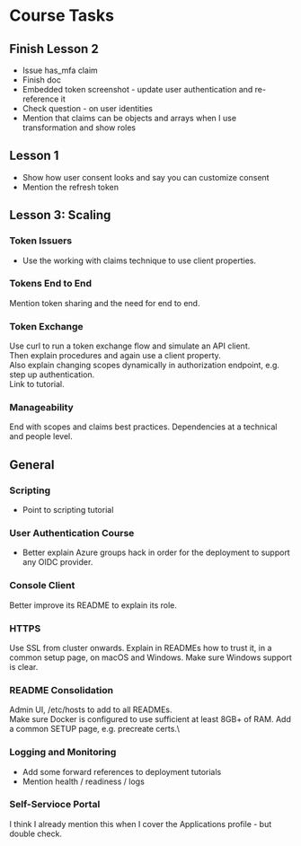 # Course Tasks

## Finish Lesson 2

- Issue has_mfa claim
- Finish doc
- Embedded token screenshot - update user authentication and re-reference it
- Check question - on user identities
- Mention that claims can be objects and arrays when I use transformation and show roles

## Lesson 1

- Show how user consent looks and say you can customize consent 
- Mention the refresh token

## Lesson 3: Scaling

### Token Issuers

- Use the working with claims technique to use client properties.

### Tokens End to End

Mention token sharing and the need for end to end.

### Token Exchange

Use curl to run a token exchange flow and simulate an API client.\
Then explain procedures and again use a client property.\
Also explain changing scopes dynamically in authorization endpoint, e.g. step up authentication.\
Link to tutorial.

### Manageability

End with scopes and claims best practices.
Dependencies at a technical and people level.

## General

### Scripting

- Point to scripting tutorial

### User Authentication Course

- Better explain Azure groups hack in order for the deployment to support any OIDC provider.

### Console Client

Better improve its README to explain its role.

### HTTPS

Use SSL from cluster onwards.
Explain in READMEs how to trust it, in a common setup page, on macOS and Windows.
Make sure Windows support is clear.

### README Consolidation

Admin UI, /etc/hosts to add to all READMEs.\
Make sure Docker is configured to use sufficient at least 8GB+ of RAM.
Add a common SETUP page, e.g. precreate certs.\

### Logging and Monitoring

- Add some forward references to deployment tutorials
- Mention health / readiness / logs

### Self-Servioce Portal

I think I already mention this when I cover the Applications profile - but double check.
